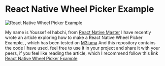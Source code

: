 

# React Native Wheel Picker Example
  

![React Native Wheel Picker Example](https://rn-master.com/wp-content/uploads/2020/12/React-Native-Wheel-Picker-Featured-UI.png)

  

My name is Youssef el habchi, from [React Native Master](https://rn-master.com) I have recently wrote an article exploring how to make a React Native Wheel Picker Example, , which has been tested on  [M3luma](https://m3luma.com) And this repository contains the code I have used, feel free to use it in your project and share it with your peers, if you feel like reading the article, which I recommend follow this link [React Native Wheel Picker Example](https://rn-master.com/react-native-wheel-picker-example/)

